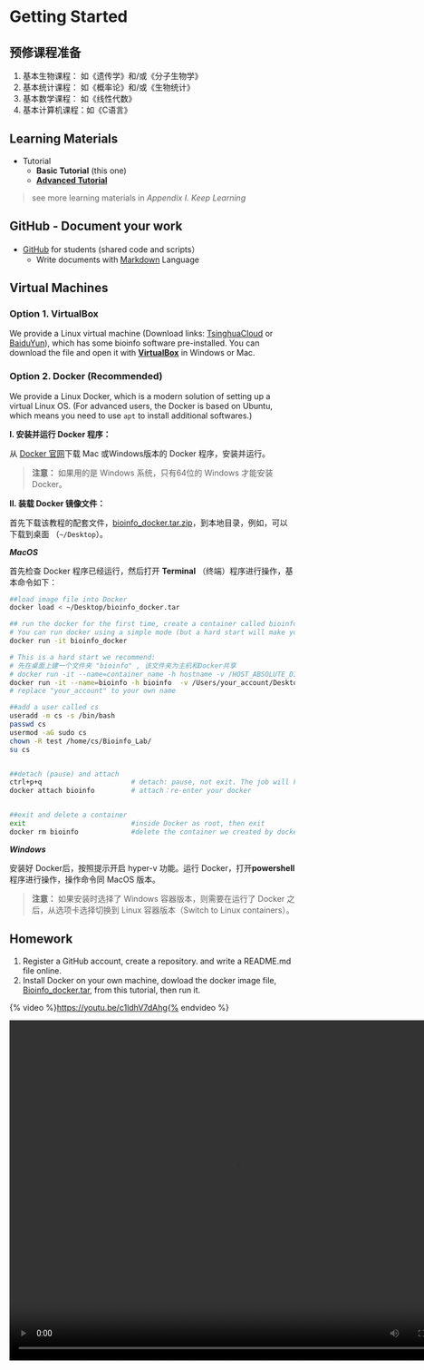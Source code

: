 # Getting Started

## 预修课程准备

1. 基本生物课程：    如《遗传学》和/或《分子生物学》
2. 基本统计课程：    如《概率论》和/或《生物统计》
3. 基本数学课程：    如《线性代数》
4. 基本计算机课程：如《C语言》

## Learning Materials

* Tutorial 
  * **Basic Tutorial** (this one) 
  * [**Advanced Tutorial**](https://lulab.gitbook.io/training)  

> see more learning materials in _Appendix I. Keep Learning_

## GitHub - Document your work 

* [GitHub](https://github.com/lulab/Shared) for students (shared code and scripts）
  * Write documents with [Markdown](https://github.com/adam-p/markdown-here/wiki/Markdown-Cheatsheet) Language

## Virtual Machines

### Option 1. VirtualBox

We provide a Linux virtual machine (Download links: [TsinghuaCloud](https://cloud.tsinghua.edu.cn/d/08cb34ba57cf44b8aea9/) or [BaiduYun](https://pan.baidu.com/s/1ETkey)), which has some bioinfo software pre-installed. You can download the file and open it with [**VirtualBox**](https://www.virtualbox.org/wiki/Downloads) in Windows or Mac.

### Option 2. Docker (Recommended)

We provide a Linux Docker, which is a modern solution of setting up a virtual Linux OS. (For advanced users, the Docker is based on Ubuntu, which means you need to use `apt` to install additional softwares.)

**I. 安装并运行 Docker 程序：**

从 [Docker 官网](https://www.docker.com/get-docker)下载 Mac 或Windows版本的 Docker 程序，安装并运行。

> **注意：** 如果用的是 Windows 系统，只有64位的 Windows 才能安装 Docker。

**II. 装载 Docker 镜像文件：**

首先下载该教程的配套文件，[bioinfo_docker.tar.zip](https://cloud.tsinghua.edu.cn/f/b1f268dec4664c349cf8/)，到本地目录，例如，可以下载到桌面 （`~/Desktop`）。

_**MacOS**_

首先检查 Docker 程序已经运行，然后打开 **Terminal** （终端）程序进行操作，基本命令如下：

```bash
##load image file into Docker
docker load < ~/Desktop/bioinfo_docker.tar

## run the docker for the first time, create a container called bioinfo_docker
# You can run docker using a simple mode (but a hard start will make your life easier later):
docker run -it bioinfo_docker

# This is a hard start we recommend: 
# 先在桌面上建一个文件夹 "bioinfo" , 该文件夹为主机和Docker共享
# docker run -it --name=container_name -h hostname -v /HOST_ABSOLUTE_DIR:/CONTAINER_ABSOLUTE_DIR image_name:tag
docker run -it --name=bioinfo -h bioinfo  -v /Users/your_account/Desktop/bioinfo:/desktop bioinfo_docker
# replace "your_account" to your own name

##add a user called cs
useradd -m cs -s /bin/bash
passwd cs
usermod -aG sudo cs
chown -R test /home/cs/Bioinfo_Lab/
su cs


##detach (pause) and attach
ctrl+p+q                      # detach: pause, not exit. The job will keep running in the background. 
docker attach bioinfo         # attach：re-enter your docker


##exit and delete a container
exit                          #inside Docker as root, then exit
docker rm bioinfo             #delete the container we created by docker run
```

_**Windows**_

安装好 Docker后，按照提示开启 hyper-v 功能。运行 Docker，打开**powershell** 程序进行操作，操作命令同 MacOS 版本。

> **注意：** 如果安装时选择了 Windows 容器版本，则需要在运行了  Docker 之后，从选项卡选择切换到 Linux 容器版本（Switch to Linux containers）。

## Homework

1. Register a GitHub account, create a repository. and write a README.md file online.
2. Install Docker on your own machine, dowload the docker image file, [Bioinfo_docker.tar](https://cloud.tsinghua.edu.cn/f/fef06408bbc446f6bb6e/?dl=1), from this tutorial, then run it. 


{% video %}https://youtu.be/c1ldhV7dAhg{% endvideo %}

<video width="800" height="600" controls>
  <source src=".gitbook/assets/igv.mp4" type="video/mp4">
  Gitbook can't use mp4
</video>

